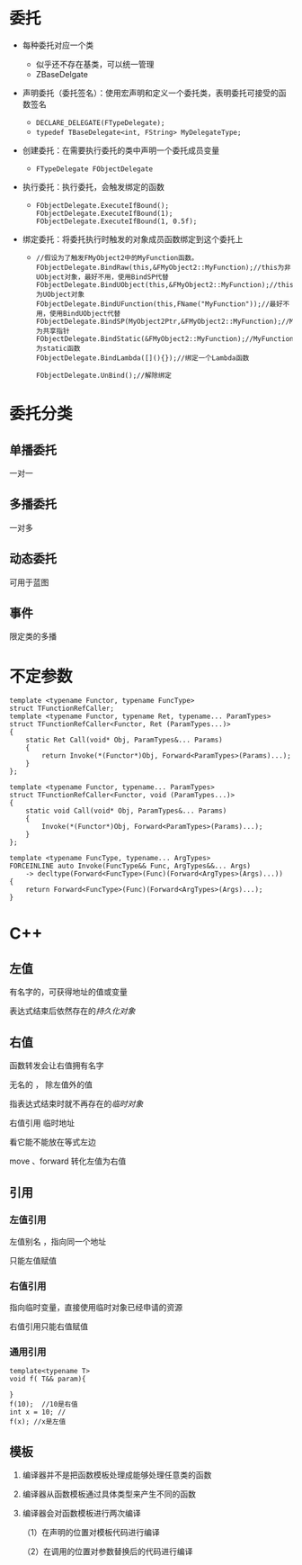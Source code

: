 # 委托

- 每种委托对应一个类

  - 似乎还不存在基类，可以统一管理
  - ZBaseDelgate

- 声明委托（委托签名）：使用宏声明和定义一个委托类，表明委托可接受的函数签名

  - `DECLARE_DELEGATE(FTypeDelegate);`
  - `typedef TBaseDelegate<int, FString> MyDelegateType;`

- 创建委托：在需要执行委托的类中声明一个委托成员变量

  - `FTypeDelegate FObjectDelegate`

- 执行委托：执行委托，会触发绑定的函数

  - ```
    FObjectDelegate.ExecuteIfBound();
    FObjectDelegate.ExecuteIfBound(1);
    FObjectDelegate.ExecuteIfBound(1, 0.5f);
    ```

- 绑定委托：将委托执行时触发的对象成员函数绑定到这个委托上

  - ```
    //假设为了触发FMyObject2中的MyFunction函数。
    FObjectDelegate.BindRaw(this,&FMyObject2::MyFunction);//this为非UObject对象，最好不用，使用BindSP代替
    FObjectDelegate.BindUObject(this,&FMyObject2::MyFunction);//this为UObject对象
    FObjectDelegate.BindUFunction(this,FName("MyFunction"));//最好不用，使用BindUObject代替
    FObjectDelegate.BindSP(MyObject2Ptr,&FMyObject2::MyFunction);//MyObject2Ptr为共享指针
    FObjectDelegate.BindStatic(&FMyObject2::MyFunction);//MyFunction为static函数
    FObjectDelegate.BindLambda([](){});//绑定一个Lambda函数
    
    FObjectDelegate.UnBind();//解除绑定
    
    ```

# 委托分类

## 单播委托

一对一

## 多播委托

一对多

## 动态委托

可用于蓝图

## 事件

限定类的多播

# 不定参数

	template <typename Functor, typename FuncType>
	struct TFunctionRefCaller;
	template <typename Functor, typename Ret, typename... ParamTypes>
	struct TFunctionRefCaller<Functor, Ret (ParamTypes...)>
	{
		static Ret Call(void* Obj, ParamTypes&... Params)
		{
			return Invoke(*(Functor*)Obj, Forward<ParamTypes>(Params)...);
		}
	};
	
	template <typename Functor, typename... ParamTypes>
	struct TFunctionRefCaller<Functor, void (ParamTypes...)>
	{
		static void Call(void* Obj, ParamTypes&... Params)
		{
			Invoke(*(Functor*)Obj, Forward<ParamTypes>(Params)...);
		}
	};
	
	template <typename FuncType, typename... ArgTypes>
	FORCEINLINE auto Invoke(FuncType&& Func, ArgTypes&&... Args)
		-> decltype(Forward<FuncType>(Func)(Forward<ArgTypes>(Args)...))
	{
		return Forward<FuncType>(Func)(Forward<ArgTypes>(Args)...);
	}

# C++

## 左值

有名字的，可获得地址的值或变量

表达式结束后依然存在的*持久化对象*

## 右值

函数转发会让右值拥有名字

无名的 ， 除左值外的值

指表达式结束时就不再存在的*临时对象*

右值引用 临时地址

看它能不能放在等式左边

move 、forward 转化左值为右值

## 引用

### 左值引用

左值别名 ，指向同一个地址

只能左值赋值

### 右值引用

指向临时变量，直接使用临时对象已经申请的资源

右值引用只能右值赋值

### 通用引用

```
template<typename T>
void f( T&& param){
    
}
f(10);  //10是右值
int x = 10; //
f(x); //x是左值
```

## 模板

1. 编译器并不是把函数模板处理成能够处理任意类的函数

2. 编译器从函数模板通过具体类型来产生不同的函数

3. 编译器会对函数模板进行两次编译

   （1）在声明的位置对模板代码进行编译

   （2）在调用的位置对参数替换后的代码进行编译
